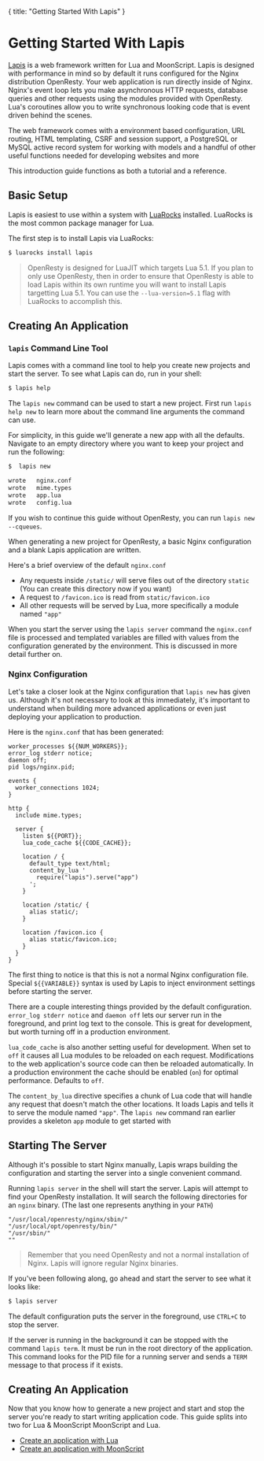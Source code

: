 {
  title: "Getting Started With Lapis"
}
# Getting Started With Lapis

[Lapis](http://leafo.net/lapis/) is a web framework written for Lua and
MoonScript. Lapis is designed with performance in mind so by default it runs
configured for the Nginx distribution OpenResty. Your web application is run
directly inside of Nginx. Nginx's event loop lets you make asynchronous HTTP
requests, database queries and other requests using the modules provided with
OpenResty. Lua's coroutines allow you to write synchronous looking code that is
event driven behind the scenes.

The web framework comes with a environment based configuration, URL routing,
HTML templating, CSRF and session support, a PostgreSQL or MySQL active record
system for working with models and a handful of other useful functions needed
for developing websites and more

This introduction guide functions as both a tutorial and a reference.

## Basic Setup

Lapis is easiest to use within a system with [LuaRocks](https://luarocks.org)
installed. LuaRocks is the most common package manager for Lua.

The first step is to install Lapis via LuaRocks:

```bash
$ luarocks install lapis
```

> OpenResty is designed for LuaJIT which targets Lua 5.1.  If you plan to only
> use OpenResty, then in order to ensure that OpenResty is able to load Lapis
> within its own runtime you will want to install Lapis targetting Lua 5.1. You
> can use the `--lua-version=5.1` flag with LuaRocks to accomplish this.

## Creating An Application

### `lapis` Command Line Tool

Lapis comes with a command line tool to help you create new projects and start
the server. To see what Lapis can do, run in your shell:


```bash
$ lapis help
```

The `lapis new` command can be used to start a new project. First run `lapis
help new` to learn more about the command line arguments the command can use.

For simplicity, in this guide we'll generate a new app with all the defaults.
Navigate to an empty directory where you want to keep your project and run the
following:

```bash
$  lapis new

wrote	nginx.conf
wrote	mime.types
wrote	app.lua
wrote	config.lua
```

If you wish to continue this guide without OpenResty, you can run `lapis new
--cqueues`.

When generating a new project for OpenResty, a basic Nginx configuration and a
blank Lapis application are written.

Here's a brief overview of the default `nginx.conf`

 * Any requests inside `/static/` will serve files out of the directory
   `static` (You can create this directory now if you want)
 * A request to `/favicon.ico` is read from `static/favicon.ico`
 * All other requests will be served by Lua, more specifically a module named `"app"`

When you start the server using the `lapis server` command the `nginx.conf`
file is processed and templated variables are filled with values from the
configuration generated by the environment. This is discussed in more detail
further on.

### Nginx Configuration

Let's take a closer look at the Nginx configuration that `lapis new` has given
us.  Although it's not necessary to look at this immediately, it's important to
understand when building more advanced applications or even just deploying your
application to production.

Here is the `nginx.conf` that has been generated:

```nginx
worker_processes ${{NUM_WORKERS}};
error_log stderr notice;
daemon off;
pid logs/nginx.pid;

events {
  worker_connections 1024;
}

http {
  include mime.types;

  server {
    listen ${{PORT}};
    lua_code_cache ${{CODE_CACHE}};

    location / {
      default_type text/html;
      content_by_lua '
        require("lapis").serve("app")
      ';
    }

    location /static/ {
      alias static/;
    }

    location /favicon.ico {
      alias static/favicon.ico;
    }
  }
}
```

The first thing to notice is that this is not a normal Nginx configuration
file. Special `${{VARIABLE}}` syntax is used by Lapis to inject environment
settings before starting the server.

There are a couple interesting things provided by the default configuration.
`error_log stderr notice` and `daemon off` lets our server run in the
foreground, and print log text to the console. This is great for development,
but worth turning off in a production environment.

`lua_code_cache` is also another setting useful for development. When set to
`off` it causes all Lua modules to be reloaded on each request. Modifications to
the web application's source code can then be reloaded automatically. In a
production environment the cache should be enabled (`on`) for optimal performance.
Defaults to `off`.

The `content_by_lua` directive specifies a chunk of Lua code that will handle
any request that doesn't match the other locations. It loads Lapis and tells it
to serve the module named `"app"`. The `lapis new` command ran earlier provides
a skeleton `app` module to get started with

## Starting The Server

Although it's possible to start Nginx manually, Lapis wraps building the
configuration and starting the server into a single convenient command.

Running `lapis server` in the shell will start the server. Lapis will
attempt to find your OpenResty installation. It will search the following
directories for an `nginx` binary. (The last one represents anything in your
`PATH`)

    "/usr/local/openresty/nginx/sbin/"
    "/usr/local/opt/openresty/bin/"
    "/usr/sbin/"
    ""

> Remember that you need OpenResty and not a normal installation of Nginx.
> Lapis will ignore regular Nginx binaries.


If you've been following along, go ahead and start the server to see what it
looks like:

```bash
$ lapis server
```

The default configuration puts the server in the foreground, use `CTRL+C` to
stop the server.

If the server is running in the background it can be stopped with the command
`lapis term`. It must be run in the root directory of the application.  This
command looks for the PID file for a running server and sends a `TERM` message
to that process if it exists.

## Creating An Application

Now that you know how to generate a new project and start and stop the server
you're ready to start writing application code. This guide splits into two for
Lua & MoonScript MoonScript and Lua.

 * [Create an application with Lua][1]
 * [Create an application with MoonScript][2]

[0]: http://openresty.org/
[1]: lua_getting_started.html
[2]: moon_getting_started.html

